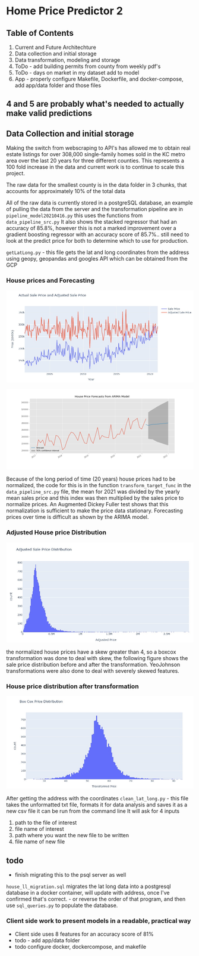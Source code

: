 # Home Price Predictor 2

 



## Table of Contents
1. Current and Future Architechture
2. Data collection and initial storage
3. Data transformation, modeling and storage
4. ToDo - add building permits from county from weekly pdf's 
5. ToDo - days on market in my dataset add to model
6. App - properly configure Makefile, Dockerfile, and docker-compose, add app/data folder and those files

## 4 and 5 are probably what's needed to actually make valid predictions

## Data Collection and initial storage
Making the switch from webscraping to API's has allowed me to obtain real estate listings for over 308,000 single-family homes sold in the KC metro area over the last 20 years for three different counties. This represents a 100 fold increase in the data and current work is to continue to scale this project.

The raw data for the smallest county is in the data folder in 3 chunks, that accounts for approximately 10% of the total data

All of the raw data is currently stored in a postgreSQL database, an example of pulling the data from the server and the transformation pipeline are in
`pipeline_model20210416.py` this uses the functions from `data_pipeline_src.py` It also shows the stacked regressor that had an accuracy of 85.8%, however this is not a marked improvement over a gradient boosting regressor with an accuracy score of 85.7%.. still need to look at the predict price for both to determine which to use for production.

`getLatLong.py` - this file gets the lat and long coordinates from the address using geopy, geopandas and googles API which can be obtained from the GCP

### House prices and Forecasting

![prices_over_time](https://github.com/rwlink3z8/hpp2/blob/main/img/prices1.jpg)

![forecast](https://github.com/rwlink3z8/hpp2/blob/main/img/arima.png)

Because of the long period of time (20 years) house prices had to be normalized, the code for this is in the function `transform_target_func` in the `data_pipeline_src.py` file, the mean for 2021 was divided by the yearly mean sales price and this index was then multiplied by the sales price to normalize prices. An Augmented Dickey Fuller test shows that this normalization is sufficient to make the price data stationary. Forecasting prices over time is difficult as shown by the ARIMA model.

### Adjusted House price Distribution

![normalized_prices](https://github.com/rwlink3z8/hpp2/blob/main/img/price_dist1.jpg)

the normalized house prices have a skew greater than 4, so a boxcox transformation was done to deal with skew, the following figure shows the sale price distribution before and after the transformation. YeoJohnson transformations were also done to deal with severely skewed features.

### House price distribution after transformation

![price_dist](https://github.com/rwlink3z8/hpp2/blob/main/img/price_dist2.jpg)

After getting the address with the coordinates
`clean_lat_long.py` - this file takes the unformatted txt file, formats it for data analysis and saves it as a new csv file it can be run from the command line
It will ask for 4 inputs
1. path to the file of interest
2. file name of interest
3. path where you want the new file to be written
4. file name of new file
## todo 
 - finish migrating this to the psql server as well


`house_ll_migration.sql` migrates the lat long data into a postgresql database in a docker container, will update with address, once I've confirmed that's correct. - or reverse the order of that program, and then use `sql_queries.py` to populate the database.


### Client side work to present models in a readable, practical way
- Client side uses 8 features for an accuracy score of 81%
- todo - add app/data folder
- todo configure docker, dockercompose, and makefile
